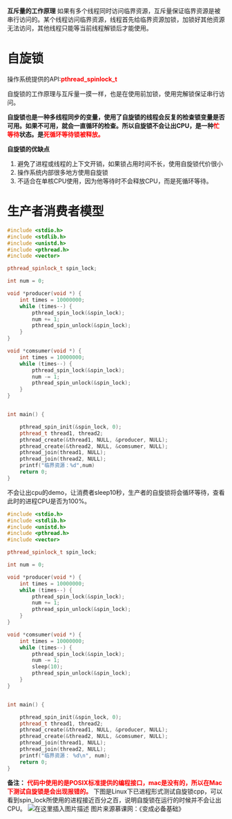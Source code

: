**互斥量的工作原理**
如果有多个线程同时访问临界资源，互斥量保证临界资源是被串行访问的。某个线程访问临界资源，线程首先给临界资源加锁，加锁好其他资源无法访问，其他线程只能等当前线程解锁后才能使用。

# 自旋锁
操作系统提供的API:<b><font color= "red">pthread_spinlock_t</font></b>

自旋锁的工作原理与互斥量一摸一样，也是在使用前加锁，使用完解锁保证串行访问。

<b>自旋锁也是一种多线程同步的变量，使用了自旋锁的线程会反复的检查锁变量是否可用。如果不可用，就会一直循环的检查。所以自旋锁不会让出CPU，是一种<font color= "red">忙等待</font>状态。是<font color= "red">死循环等待锁被释放。</font></b>

**自旋锁的优缺点**
1. 避免了进程或线程的上下文开销，如果锁占用时间不长，使用自旋锁代价很小
2. 操作系统内部很多地方使用自旋锁
3. 不适合在单核CPU使用，因为他等待时不会释放CPU，而是死循环等待。

# 生产者消费者模型
```cpp
#include <stdio.h>
#include <stdlib.h>
#include <unistd.h>
#include <pthread.h>
#include <vector>

pthread_spinlock_t spin_lock;

int num = 0;

void *producer(void *) {
    int times = 10000000;
    while (times--) {
        pthread_spin_lock(&spin_lock);
        num += 1;
        pthread_spin_unlock(&spin_lock);
    }
}

void *comsumer(void *) {
    int times = 10000000;
    while (times--) {
        pthread_spin_lock(&spin_lock);
        num -= 1;
        pthread_spin_unlock(&spin_lock);
    }
}


int main() {

    pthread_spin_init(&spin_lock, 0);
    pthread_t thread1, thread2;
    pthread_create(&thread1, NULL, &producer, NULL);
    pthread_create(&thread2, NULL, &comsumer, NULL);
    pthread_join(thread1, NULL);
    pthread_join(thread2, NULL);
    printf("临界资源：%d",num)
    return 0;
}

```

不会让出cpu的demo，让消费者sleep10秒，生产者的自旋锁将会循环等待，查看此时的进程CPU是否为100%。
```cpp
#include <stdio.h>
#include <stdlib.h>
#include <unistd.h>
#include <pthread.h>
#include <vector>

pthread_spinlock_t spin_lock;

int num = 0;

void *producer(void *) {
    int times = 10000000;
    while (times--) {
        pthread_spin_lock(&spin_lock);
        num += 1;
        pthread_spin_unlock(&spin_lock);
    }
}

void *comsumer(void *) {
    int times = 10000000;
    while (times--) {
        pthread_spin_lock(&spin_lock);
        num -= 1;
        sleep(10);
        pthread_spin_unlock(&spin_lock);
    }
}


int main() {

    pthread_spin_init(&spin_lock, 0);
    pthread_t thread1, thread2;
    pthread_create(&thread1, NULL, &producer, NULL);
    pthread_create(&thread2, NULL, &comsumer, NULL);
    pthread_join(thread1, NULL);
    pthread_join(thread2, NULL);
    printf("临界资源： %d\n", num);
    return 0;
}

```

**备注：**
<b><font color="red">代码中使用的是POSIX标准提供的编程接口，mac是没有的，所以在Mac下测试自旋锁是会出现报错的。</font></b> 下图是Linux下已进程形式测试自旋锁cpp，可以看到spin_lock所使用的进程接近百分之百，说明自旋锁在运行的时候并不会让出CPU。
![在这里插入图片描述](https://img-blog.csdnimg.cn/20200905052241176.png?x-oss-process=image/watermark,type_ZmFuZ3poZW5naGVpdGk,shadow_10,text_aHR0cHM6Ly9ibG9nLmNzZG4ubmV0L3dhbmtjbg==,size_16,color_FFFFFF,t_70#pic_center)
图片来源慕课网：《变成必备基础》